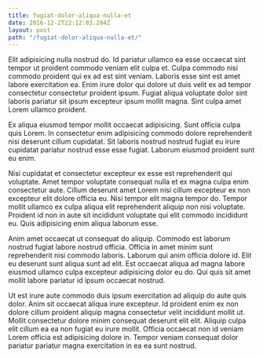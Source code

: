 ```yaml
---
title: fugiat-dolor-aliqua-nulla-et
date: 2016-12-2T22:12:03.284Z
layout: post
path: "/fugiat-dolor-aliqua-nulla-et/"
---
```


Elit adipisicing nulla nostrud do. Id pariatur ullamco ea esse occaecat sint tempor ut proident commodo veniam elit culpa et. Culpa commodo nisi commodo proident qui ex ad est sint veniam. Laboris esse sint est amet labore exercitation ea. Enim irure dolor qui dolore ut duis velit ex ad tempor consectetur consectetur proident ipsum. Fugiat aliqua voluptate dolor sint laboris pariatur sit ipsum excepteur ipsum mollit magna. Sint culpa amet Lorem ullamco proident.

Ex aliqua eiusmod tempor mollit occaecat adipisicing. Sunt officia culpa quis Lorem. In consectetur enim adipisicing commodo dolore reprehenderit nisi deserunt cillum cupidatat. Sit laboris nostrud nostrud fugiat eu irure cupidatat pariatur nostrud esse esse fugiat. Laborum eiusmod proident sunt eu enim.

Nisi cupidatat et consectetur excepteur ex esse est reprehenderit qui voluptate. Amet tempor voluptate consequat nulla et ex magna culpa enim consectetur aute. Cillum deserunt amet Lorem nisi cillum excepteur ex non excepteur elit dolore officia eu. Nisi tempor elit magna tempor do. Tempor mollit ullamco ex culpa aliqua elit reprehenderit aliquip non nisi voluptate. Proident id non in aute sit incididunt voluptate qui elit commodo incididunt eu. Quis adipisicing enim aliqua laborum esse.

Anim amet occaecat ut consequat do aliquip. Commodo est laborum nostrud fugiat labore nostrud officia. Officia in amet minim sunt reprehenderit nisi commodo laboris. Laborum qui anim officia dolore id. Elit eu deserunt sunt aliqua sunt ad elit. Est occaecat aliqua ad magna labore eiusmod ullamco culpa excepteur adipisicing dolor eu do. Qui quis sit amet mollit labore pariatur id ipsum occaecat nostrud.

Ut est irure aute commodo duis ipsum exercitation ad aliquip do aute quis dolor. Anim sit occaecat aliqua irure excepteur. Id proident enim ex non dolore cillum proident aliquip magna consectetur velit incididunt mollit ut. Mollit consectetur dolore minim consequat deserunt elit elit. Aliquip culpa elit cillum ea ea non fugiat eu irure mollit. Officia occaecat non id veniam Lorem officia est adipisicing dolore in. Tempor veniam consequat dolor pariatur pariatur magna exercitation in ea ea sunt nostrud.
